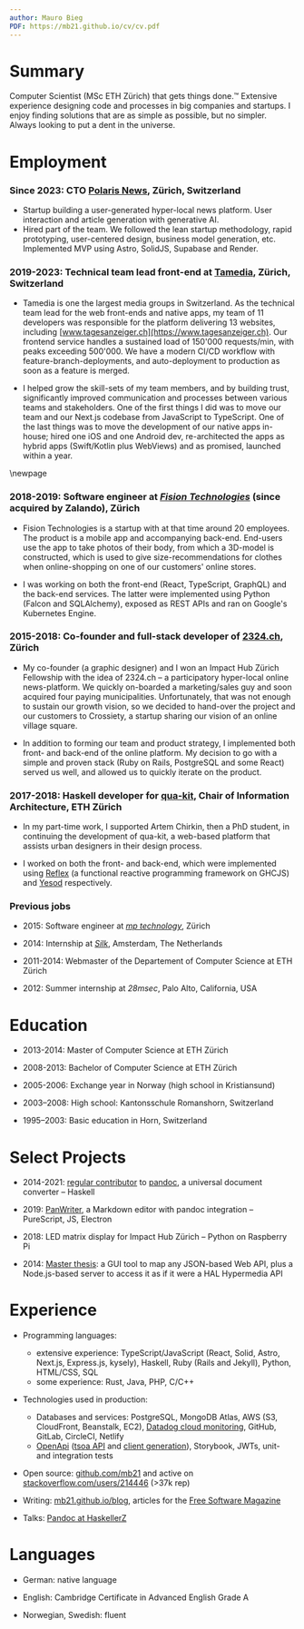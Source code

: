 ```yaml
---
author: Mauro Bieg
PDF: https://mb21.github.io/cv/cv.pdf
---
```


# Summary

Computer Scientist (MSc ETH Zürich) that gets things done.™ Extensive experience designing code and processes in big companies and startups.
I enjoy finding solutions that are as simple as possible, but no simpler. Always looking to put a dent in the universe.

# Employment

### Since 2023: CTO [Polaris News](https://polarisnews.ch/), Zürich, Switzerland

- Startup building a user-generated hyper-local news platform. User interaction and article generation with generative AI. 
- Hired part of the team. We followed the lean startup methodology, rapid prototyping, user-centered design, business model generation, etc. Implemented MVP using Astro, SolidJS, Supabase and Render.

### 2019-2023: Technical team lead front-end at [Tamedia](https://www.tamedia.ch), Zürich, Switzerland

- Tamedia is one the largest media groups in Switzerland. As the technical team lead for the web front-ends and native apps, my team of 11 developers was responsible for the platform delivering 13 websites, including [www.tagesanzeiger.ch](https://www.tagesanzeiger.ch). Our frontend service handles a sustained load of 150'000 requests/min, with peaks exceeding 500'000. We have a modern CI/CD workflow with feature-branch-deployments, and auto-deployment to production as soon as a feature is merged.

- I helped grow the skill-sets of my team members, and by building trust, significantly improved communication and processes between various teams and stakeholders. One of the first things I did was to move our team and our Next.js codebase from JavaScript to TypeScript. One of the last things was to move the development of our native apps in-house; hired one iOS and one Android dev, re-architected the apps as hybrid apps (Swift/Kotlin plus WebViews) and as promised, launched within a year.

\newpage

### 2018-2019: Software engineer at _[Fision Technologies](https://web.archive.org/web/20191225205351/https://www.fision-technologies.com/)_ (since acquired by Zalando), Zürich

- Fision Technologies is a startup with at that time around 20 employees. The product is a mobile app and accompanying back-end. End-users use the app to take photos of their body, from which a 3D-model is constructed, which is used to give size-recommendations for clothes when online-shopping on one of our customers' online stores.

- I was working on both the front-end (React, TypeScript, GraphQL) and the back-end services. The latter were implemented using Python (Falcon and SQLAlchemy), exposed as REST APIs and ran on Google's Kubernetes Engine.


### 2015-2018: Co-founder and full-stack developer of [2324.ch](https://2324.ch), Zürich

- My co-founder (a graphic designer) and I won an Impact Hub Zürich Fellowship with the idea of 2324.ch – a participatory hyper-local online news-platform. We quickly on-boarded a marketing/sales guy and soon acquired four paying municipalities. Unfortunately, that was not enough to sustain our growth vision, so we decided to hand-over the project and our customers to Crossiety, a startup sharing our vision of an online village square.

- In addition to forming our team and product strategy, I implemented both front- and back-end of the online platform. My decision to go with a simple and proven stack (Ruby on Rails, PostgreSQL and some React) served us well, and allowed us to quickly iterate on the product.

### 2017-2018: Haskell developer for [qua-kit](https://github.com/achirkin/qua-kit), Chair of Information Architecture, ETH Zürich

- In my part-time work, I supported Artem Chirkin, then a PhD student, in continuing the development of qua-kit, a web-based platform that assists urban designers in their design process.

- I worked on both the front- and back-end, which were implemented using [Reflex](https://github.com/reflex-frp/reflex) (a functional reactive programming framework on GHCJS) and [Yesod](https://www.yesodweb.com) respectively.

### Previous jobs

- 2015: Software engineer at _[mp technology](http://www.mptechnology.ch/)_, Zürich
<!--Java and AngularJS-->

- 2014: Internship at _[Silk](https://web.archive.org/web/20170327165214/https://www.silk.co/)_, Amsterdam, The Netherlands

- 2011-2014: Webmaster of the Departement of Computer Science at ETH Zürich

- 2012: Summer internship at *28msec*, Palo Alto, California, USA


# Education

- 2013-2014: Master of Computer Science at ETH Zürich

- 2008-2013: Bachelor of Computer Science at ETH Zürich

- 2005-2006: Exchange year in Norway (high school in Kristiansund)

- 2003–2008: High school: Kantonsschule Romanshorn, Switzerland

- 1995–2003: Basic education in Horn, Switzerland


# Select Projects

- 2014-2021: [regular contributor](https://github.com/jgm/pandoc/commits?author=mb21) to [pandoc](https://pandoc.org), a universal document converter – Haskell

- 2019: [PanWriter](https://panwriter.com), a Markdown editor with pandoc integration – PureScript, JS, Electron

- 2018: LED matrix display for Impact Hub Zürich – Python on Raspberry Pi

- 2014: [Master thesis](https://github.com/mb21/api-explorer): a GUI tool to map any JSON-based Web API, plus a Node.js-based server to access it as if it were a HAL Hypermedia API


# Experience

- Programming languages:
  - extensive experience: TypeScript/JavaScript (React, Solid, Astro, Next.js, Express.js, kysely), Haskell, Ruby (Rails and Jekyll), Python, HTML/CSS, SQL
  - some experience: Rust, Java, PHP, C/C++

- Technologies used in production:
  - Databases and services: PostgreSQL, MongoDB Atlas, AWS (S3, CloudFront, Beanstalk, EC2), [Datadog cloud monitoring](https://www.datadoghq.com), GitHub, GitLab, CircleCI, Netlify
  - [OpenApi](https://www.openapis.org) ([tsoa API](https://tsoa-community.github.io/docs/) and [client generation](https://github.com/mb21/openapi-typescript-codegen/)), Storybook, JWTs, unit- and integration tests

- Open source: [github.com/mb21](https://github.com/mb21) and active on [stackoverflow.com/users/214446](http://stackoverflow.com/users/214446/mb21) (>37k rep)

- Writing: [mb21.github.io/blog](https://mb21.github.io/blog/), articles for the [Free Software Magazine](http://freesoftwaremagazine.com/authors/Mauro%20Bieg/)

- Talks: [Pandoc at HaskellerZ](https://www.youtube.com/watch?v=pvWG4OgkZes)


# Languages

- German: native language

- English: Cambridge Certificate in Advanced English Grade A

- Norwegian, Swedish: fluent
